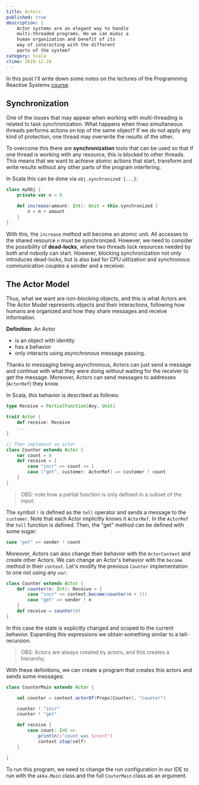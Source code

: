 ```yaml
---
title: Actors
published: true
description: |
    Actor systems are an elegant way to handle
    multi-threaded programs. Ho we can mimic a
    human organization and benefit of its
    way of interacting with the different
    parts of the system?
category: Scala
ctime: 2019-12-24
---
```


In this post I'll write down some notes on the lectures of the Programming Reactive Systems [course](https://www.edx.org/course/programming-reactive-systems).

## Synchronization

One of the issues that may appear when working with multi-threading is related to task synchronization. What happens when thwo simultaneous threads performs actions on top of the same object? If we do not apply any kind of protection, one thread may overwrite the results of the other.

To overcome this there are **synchronization** tools that can be used so that if one thread is working with any resource, this is blocked to other threads. This means that we want to achieve atomic actions that start, transform and write results without any other parts of the program interfering.

In Scala this can be done via `obj.synchronized {...}`:

```scala
class myObj {
    private var n = 0

    def increase(amount: Int): Unit = this.synchronized {
        n = n + amount
    }
}
```

With this, the `increase` method will become an atomic unit. All accesses to the shared resource `n` must be synchronized. However, we need to consider the possibility of **dead-locks**, where two threads lock resources needed by both and nobody can start. However, blocking synchronization not only introduces dead-locks, but is also bad for CPU utilization and synchronous communication couples a sender and a receiver.

## The Actor Model

Thus, what we want are non-blocking objects, and this is what Actors are. The Actor Model represents objects and their interactions, following how humans are organized and how they share messages and receive information.

**Definition**: An Actor
* is an object with identity
* has a behavior
* only interacts using *asynchronous* message passing.

Thanks to messaging being asynchronous, Actors can just send a message and continue with what they were doing without waiting for the receiver to get the message. Moreover, Actors can send messages to addresses (`ActorRef`) they know.

In Scala, this behavior is described as follows:

```scala
type Receive = PartialFunction[Any, Unit]

trait Actor {
    def receive: Receive
    ...
}

// Then implement an actor
class Counter extends Actor {
    var count = 0
    def receive = {
        case "incr" => count += 1
        case ("get", customer: ActorRef) => customer ! count
    }
}
```

> OBS: note how a partial function is only defined in a subset of the input.

The symbol `!` is defined as the `tell` operator and sends a message to the `customer`. Note that each Actor implicitly knows it `ActorRef`. In the `ActorRef` the `tell` function is defined. Then, the "get" method can be defined with some sugar:

```scala
case "get" => sender ! count
```

Moreover, Actors can also change their behavior with the `ActorContext` and create other Actors. We can change an Actor's behavior with the `become` method in their `context`. Let's modify the previous `Counter` implementation to one not using any `var`:

```scala
class Counter extends Actor {
    def counter(n: Int): Receive = {
        case "incr" => context.become(counter(n + 1))
        case "get" => sender ! n
    }
    def receive = counter(0)
}
```

In this case the state is explicitly changed and scoped to the current behavior. Expanding this expressions we obtain something similar to a tail-recursion.

> OBS: Actors are always created by actors, and this creates a hierarchy.

With these definitions, we can create a program that creates this actors and sends some messages:

```scala
class CounterMain extends Actor {

    val counter = context.actorOf(Props[Counter], "counter")

    counter ! "incr"
    counter ! "get"

    def receive {
        case count: Int => 
            println(s"count was $count")
            context.stop(self)
    }

}
```

To run this program, we need to change the run configuration in our IDE to run with the `akka.Main` class and the full `CouterMain` class as an argument.
